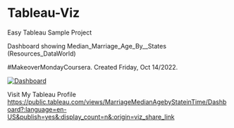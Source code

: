# Tableau-Viz
Easy Tableau Sample Project

Dashboard showing Median_Marriage_Age_By__States (Resources_DataWorld)

#MakeoverMondayCoursera. Created Friday, Oct 14/2022.

<div class='tableauPlaceholder' id='viz1665736769108' style='position: relative'><noscript><a href='#'><img alt='Dashboard ' src='https:&#47;&#47;public.tableau.com&#47;static&#47;images&#47;Ma&#47;MarriageMedianAgebyStateinTime&#47;Dashboard&#47;1_rss.png' style='border: none' /></a></noscript><object class='tableauViz'  style='display:none;'><param name='host_url' value='https%3A%2F%2Fpublic.tableau.com%2F' /> <param name='embed_code_version' value='3' /> <param name='site_root' value='' /><param name='name' value='MarriageMedianAgebyStateinTime&#47;Dashboard' /><param name='tabs' value='no' /><param name='toolbar' value='yes' /><param name='static_image' value='https:&#47;&#47;public.tableau.com&#47;static&#47;images&#47;Ma&#47;MarriageMedianAgebyStateinTime&#47;Dashboard&#47;1.png' /> <param name='animate_transition' value='yes' /><param name='display_static_image' value='yes' /><param name='display_spinner' value='yes' /><param name='display_overlay' value='yes' /><param name='display_count' value='yes' /><param name='language' value='en-US' /><param name='filter' value='publish=yes' /></object></div>         

Visit My Tableau Profile
https://public.tableau.com/views/MarriageMedianAgebyStateinTime/Dashboard?:language=en-US&publish=yes&:display_count=n&:origin=viz_share_link
